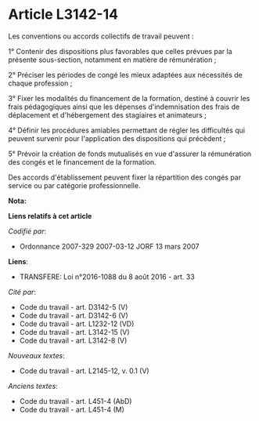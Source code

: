 # Article L3142-14

Les conventions ou accords collectifs de travail peuvent :

1° Contenir des dispositions plus favorables que celles prévues par la présente sous-section, notamment en matière de
rémunération ;

2° Préciser les périodes de congé les mieux adaptées aux nécessités de chaque profession ;

3° Fixer les modalités du financement de la formation, destiné à couvrir les frais pédagogiques ainsi que les dépenses
d'indemnisation des frais de déplacement et d'hébergement des stagiaires et animateurs ;

4° Définir les procédures amiables permettant de régler les difficultés qui peuvent survenir pour l'application des
dispositions qui précèdent ;

5° Prévoir la création de fonds mutualisés en vue d'assurer la rémunération des congés et le financement de la formation.

Des accords d'établissement peuvent fixer la répartition des congés par service ou par catégorie professionnelle.

**Nota:**



**Liens relatifs à cet article**

_Codifié par_:

  - Ordonnance 2007-329 2007-03-12 JORF 13 mars 2007

**Liens**:

  - TRANSFERE: Loi n°2016-1088 du 8 août 2016 - art. 33

_Cité par_:

  - Code du travail - art. D3142-5 (V)
  - Code du travail - art. D3142-6 (V)
  - Code du travail - art. L1232-12 (VD)
  - Code du travail - art. L3142-15 (V)
  - Code du travail - art. L3142-8 (V)

_Nouveaux textes_:

  - Code du travail - art. L2145-12, v. 0.1 (V)

_Anciens textes_:

  - Code du travail - art. L451-4 (AbD)
  - Code du travail - art. L451-4 (M)
